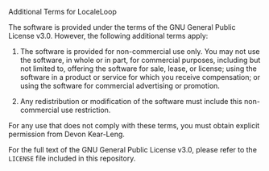 Additional Terms for LocaleLoop

The software is provided under the terms of the GNU General Public License v3.0. However, the following additional terms apply:

1. The software is provided for non-commercial use only. You may not use the software, in whole or in part, for commercial purposes, including but not limited to, offering the software for sale, lease, or license; using the software in a product or service for which you receive compensation; or using the software for commercial advertising or promotion.

2. Any redistribution or modification of the software must include this non-commercial use restriction.

For any use that does not comply with these terms, you must obtain explicit permission from Devon Kear-Leng.

For the full text of the GNU General Public License v3.0, please refer to the `LICENSE` file included in this repository.
